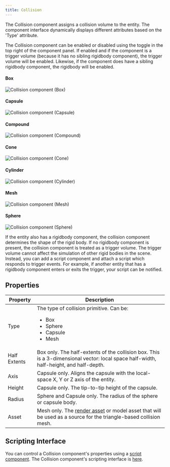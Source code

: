 ```yaml
---
title: Collision
---
```


The Collision component assigns a collision volume to the entity. The component interface dynamically displays different attributes based on the 'Type' attribute.

The Collision component can be enabled or disabled using the toggle in the top right of the component panel. If enabled and if the component is a trigger volume (because it has no sibling rigidbody component), the trigger volume will be enabled. Likewise, if the component does have a sibling rigidbody component, the rigidbody will be enabled.

#### Box

![Collision component (Box)](/img/user-manual/scenes/components/component-collision-box.png)

#### Capsule

![Collision component (Capsule)](/img/user-manual/scenes/components/component-collision-capsule.png)

#### Compound

![Collision component (Compound)](/img/user-manual/scenes/components/component-collision-compound.png)

#### Cone

![Collision component (Cone)](/img/user-manual/scenes/components/component-collision-cone.png)

#### Cylinder

![Collision component (Cylinder)](/img/user-manual/scenes/components/component-collision-cylinder.png)

#### Mesh

![Collision component (Mesh)](/img/user-manual/scenes/components/component-collision-mesh.png)

#### Sphere

![Collision component (Sphere)](/img/user-manual/scenes/components/component-collision-sphere.png)

If the entity also has a rigidbody component, the collision component determines the shape of the rigid body. If no rigidbody component is present, the collision component is treated as a trigger volume. The trigger volume cannot affect the simulation of other rigid bodies in the scene. Instead, you can add a script component and attach a script which responds to trigger events. For example, if another entity that has a rigidbody component enters or exits the trigger, your script can be notified.

## Properties

| Property     | Description |
|--------------|-------------|
| Type         | The type of collision primitive. Can be:<ul><li>Box</li><li>Sphere</li><li>Capsule</li><li>Mesh</li></ul> |
| Half Extents | Box only. The half-extents of the collision box. This is a 3-dimensional vector: local space half-width, half-height, and half-depth. |
| Axis         | Capsule only. Aligns the capsule with the local-space X, Y or Z axis of the entity. |
| Height       | Capsule only. The tip-to-tip height of the capsule. |
| Radius       | Sphere and Capsule only. The radius of the sphere or capsule body. |
| Asset        | Mesh only. The [render asset](../../assets/types/render.md) or model asset that will be used as a source for the triangle-based collision mesh. |

## Scripting Interface

You can control a Collision component's properties using a [script component][8]. The Collision component's scripting interface is [here][9].

[8]: /user-manual/scenes/components/script
[9]: https://manual.oasisserver.link/engine/classes/CollisionComponent.html
